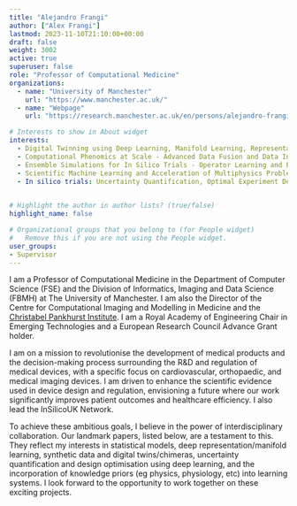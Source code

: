 ```yaml
---
title: "Alejandro Frangi"
author: ["Alex Frangi"]
lastmod: 2023-11-10T21:10:00+00:00
draft: false
weight: 3002
active: true
superuser: false
role: "Professor of Computational Medicine"
organizations:
  - name: "University of Manchester"
    url: "https://www.manchester.ac.uk/"
  - name: "Webpage"
    url: "https://research.manchester.ac.uk/en/persons/alejandro-frangi/"

# Interests to show in About widget
interests:
  - Digital Twinning using Deep Learning, Manifold Learning, Representation Learning
  - Computational Phenomics at Scale - Advanced Data Fusion and Data Integration
  - Ensemble Simulations for In Silico Trials - Operator Learning and PDE Solving by Neural Nets
  - Scientific Machine Learning and Acceleration of Multiphysics Problems in Computational Physiology
  - In silico trials: Uncertainty Quantification, Optimal Experiment Design, Surrogate Modelling

  
# Highlight the author in author lists? (true/false)
highlight_name: false

# Organizational groups that you belong to (for People widget)
#   Remove this if you are not using the People widget.
user_groups:
- Supervisor
---
```

I am a Professor of Computational Medicine in the Department of Computer Science (FSE) and the Division of Informatics, Imaging and Data Science (FBMH) at The University of Manchester. I am also the Director of the Centre for Computational Imaging and Modelling in Medicine and the [Christabel Pankhurst Institute](https://www.pankhurst.manchester.ac.uk/). I am a Royal Academy of Engineering Chair in Emerging Technologies and a European Research Council Advance Grant holder.

I am on a mission to revolutionise the development of medical products and the decision-making process surrounding the R&D and regulation of medical devices, with a specific focus on cardiovascular, orthopaedic, and medical imaging devices. I am driven to enhance the scientific evidence used in device design and regulation, envisioning a future where our work significantly improves patient outcomes and healthcare efficiency. I also lead the InSilicoUK Network.

To achieve these ambitious goals, I believe in the power of interdisciplinary collaboration. Our landmark papers, listed below, are a testament to this. They reflect my interests in statistical models, deep representation/manifold learning, synthetic data and digital twins/chimeras, uncertainty quantification and design optimisation using deep learning, and the incorporation of knowledge priors (eg physics, physiology, etc) into learning systems. I look forward to the opportunity to work together on these exciting projects.  